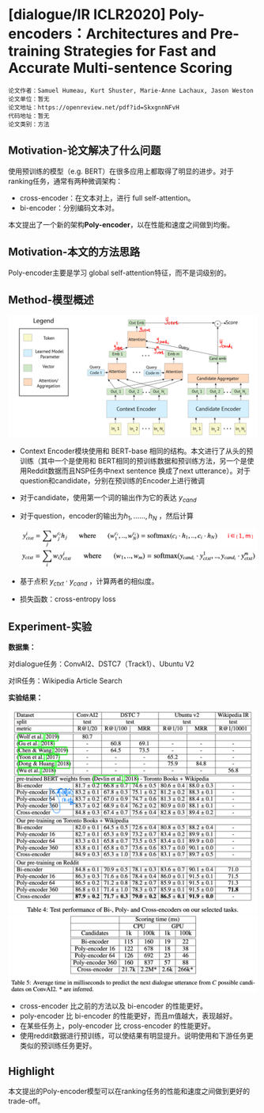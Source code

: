 # [dialogue/IR ICLR2020] Poly-encoders：Architectures and Pre-training Strategies for Fast and Accurate Multi-sentence Scoring

```
论文作者：Samuel Humeau, Kurt Shuster, Marie-Anne Lachaux, Jason Weston
论文单位：暂无
论文地址：https://openreview.net/pdf?id=SkxgnnNFvH
代码地址：暂无
论文类别：方法
```



## Motivation-论文解决了什么问题

使用预训练的模型（e.g. BERT）在很多应用上都取得了明显的进步。对于ranking任务，通常有两种微调架构：

- cross-encoder：在文本对上，进行 full self-attention。
- bi-encoder：分别编码文本对。

本文提出了一个新的架构**Poly-encoder**，以在性能和速度之间做到均衡。



## Motivation-本文的方法思路

Poly-encoder主要是学习 global self-attention特征，而不是词级别的。



## Method-模型概述

<img src="../../images/image-20200114160121806.png" alt="image-20200114160121806" style="zoom:50%;" />

- Context Encoder模块使用和 BERT-base 相同的结构。本文进行了从头的预训练（其中一个是使用和
  BERT相同的预训练数据和预训练方法，另一个是使用Reddit数据而且NSP任务中next sentence 换成了next utterance）。对于question和candidate，分别在预训练的Encoder上进行微调

- 对于candidate，使用第一个词的输出作为它的表达 $y_{cand}$

- 对于question，encoder的输出为$h_1, ……, h_N$ ，然后计算

  <img src="../../images/image-20200114161719825.png" alt="image-20200114161719825" style="zoom:50%;" />

  <img src="../../images/image-20200114161750696.png" alt="image-20200114161750696" style="zoom:50%;" />

- 基于点积 $y_{c t x t} \cdot y_{c a n d}$ ，计算两者的相似度。
  
- 损失函数：cross-entropy loss



## Experiment-实验

**数据集：**

对dialogue任务：ConvAI2、DSTC7（Track1）、Ubuntu V2

对IR任务：Wikipedia Article Search

**实验结果：**

<img src="../../images/image-20200114155639662.png" alt="image-20200114155639662" style="zoom:50%;" />

<img src="../../images/image-20200114160036062.png" alt="image-20200114160036062" style="zoom:50%;" />

- cross-encoder 比之前的方法以及 bi-encoder 的性能更好。
- poly-encoder 比 bi-encoder 的性能更好，而且m值越大，表现越好。
- 在某些任务上，poly-encoder 比 cross-encoder 的性能更好。
- 使用reddit数据进行预训练，可以使结果有明显提升。说明使用和下游任务更类似的预训练任务更好。



## Highlight

本文提出的Poly-encoder模型可以在ranking任务的性能和速度之间做到更好的trade-off。



